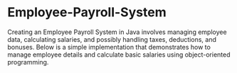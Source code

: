 # Employee-Payroll-System
Creating an Employee Payroll System in Java involves managing employee data, calculating salaries, and possibly handling taxes, deductions, and bonuses. Below is a simple implementation that demonstrates how to manage employee details and calculate basic salaries using object-oriented programming.
